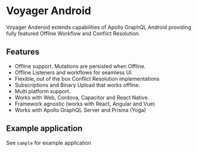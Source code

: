 # Voyager Android

Voyager Anderoid extends capabilities of Apollo GraphQL Android providing
fully featured Offline Workflow and Conflict Resolution.

## Features 

 
- Offline support. Mutations are persisted when Offline.
- Offline Listeners and workflows for seamless UI.
- Flexible, out of the box Conflict Resolution implementations
- Subscriptions and Binary Upload that works offline.
- Multi platform support.
- Works with Web, Cordova, Capacitor and React Native.
- Framework agnostic (works with React, Angular and Vue)
- Works with Apollo GraphQL Server and Prisma (Yoga)

## Example application

See `sample` for example application

